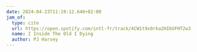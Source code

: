```yaml
---
date: 2024-04-23T11:19:12.646+02:00
jam_of:
  type: cite
  url: https://open.spotify.com/intl-fr/track/4CW1t9x0rka2HI6UFHT2w3
  name: I Inside The Old I Dying
  author: PJ Harvey
---
```

